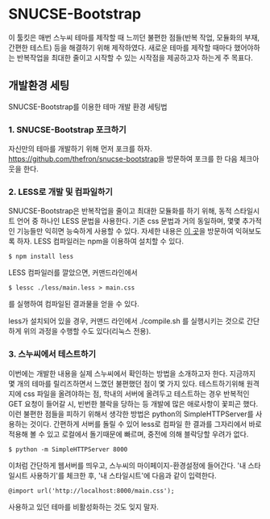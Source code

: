 # SNUCSE-Bootstrap
이 툴킷은 매번 스누씨 테마를 제작할 때 느끼던 불편한 점들(반복 작업,
모듈화의 부재, 간편한 테스트) 등을 해결하기 위해 제작하였다. 새로운
테마를 제작할 때마다 했어야하는 반복작업을 최대한 줄이고 시작할 수 있는
시작점을 제공하고자 하는게 주 목표다.

## 개발환경 세팅
SNUCSE-Bootstrap를 이용한 테마 개발 환경 세팅법

### 1. SNUCSE-Bootstrap 포크하기
자신만의 테마를 개발하기 위해 먼저 포크를 하자. 
<https://github.com/thefron/snucse-bootstrap>을 방문하여 포크를 한 다음
체크아웃을 한다.

### 2. LESS로 개발 및 컴파일하기
SNUCSE-Bootstrap은 반복작업을 줄이고 최대한 모듈화를 하기 위해, 동적
스타일시트 언어 중 하나인 LESS 문법을 사용한다. 기존 css 문법과 거의
동일하며, 몇몇 추가적인 기능들만 익히면 능숙하게 사용할 수 있다. 
자세한 내용은 [이 곳](http://lesscss.org/)을 방문하여 익혀보도록 하자.
LESS 컴파일러는 npm을 이용하여 설치할 수 있다. 

    $ npm install less

LESS 컴파일러를 깔았으면, 커맨드라인에서

    $ lessc ./less/main.less > main.css

를 실행하여 컴파일된 결과물을 얻을 수 있다.

less가 설치되어 있을 경우, 커맨드 라인에서 ./compile.sh 를 실행시키는 것으로
간단하게 위의 과정을 수행할 수도 있다(리눅스 전용).

### 3. 스누씨에서 테스트하기
이번에는 개발한 내용을 실제 스누씨에서 확인하는 방법을 소개하고자 한다.
지금까지 몇 개의 테마를 릴리즈하면서 느꼈던 불편했던 점이 몇 가지 있다.
테스트하기위해 원격지에 css 파일을 올려야하는 점, 학내의 서버에
올려두고 테스트하는 경우 반복적인 GET 요청이 들어갈 시, 빈번한 블락을
당하는 등 개발에 많은 애로사항이 꽃피곤 했다.
이런 불편한 점들을 피하기 위해서 생각한 방법은 python의
SimpleHTTPServer를 사용하는 것이다. 간편하게 서버를 돌릴 수 있어 less로
컴파일 한 결과를 그자리에서 바로 적용해 볼 수 있고 로컬에서 돌기때문에 빠르며, 중전에 의해
블락당할 우려가 없다.

    $ python -m SimpleHTTPServer 8000

이처럼 간단하게 웹서버를 띄우고, 스누씨의 마이페이지-환경설정에
들어간다. '내 스타일시트 사용하기'를 체크한 후, '내 스타일시트'에 다음과
같이 입력한다.

    @import url('http://localhost:8000/main.css');

사용하고 있던 테마를 비활성화하는 것도 잊지 말자.
